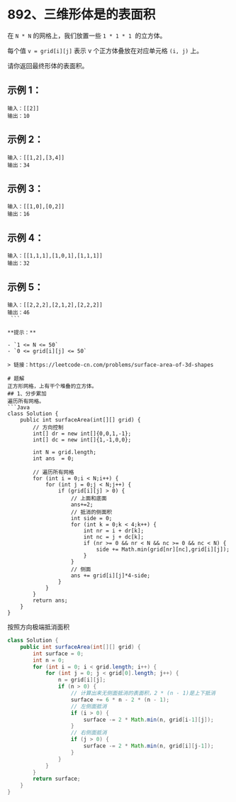 # 892、三维形体是的表面积
在 `N * N` 的网格上，我们放置一些 `1 * 1 * 1`  的立方体。

每个值 `v = grid[i][j]` 表示 v 个正方体叠放在对应单元格 `(i, j)` 上。

请你返回最终形体的表面积。


## 示例 1：
```
输入：[[2]]
输出：10
```
## 示例 2：
```
输入：[[1,2],[3,4]]
输出：34
```
## 示例 3：
```
输入：[[1,0],[0,2]]
输出：16
```
## 示例 4：
```
输入：[[1,1,1],[1,0,1],[1,1,1]]
输出：32
```
## 示例 5：
```
输入：[[2,2,2],[2,1,2],[2,2,2]]
输出：46
 ```

**提示：**

- `1 <= N <= 50`
- `0 <= grid[i][j] <= 50`

> 链接：https://leetcode-cn.com/problems/surface-area-of-3d-shapes

# 题解
正方形网格，上有干个堆叠的立方体。
## 1、分步累加
遍历所有网格。
```Java
class Solution {
    public int surfaceArea(int[][] grid) {
        // 方向控制
        int[] dr = new int[]{0,0,1,-1};
        int[] dc = new int[]{1,-1,0,0};

        int N = grid.length;
        int ans  = 0;

        // 遍历所有网格
        for (int i = 0;i < N;i++) {
            for (int j = 0;j < N;j++) {
                if (grid[i][j] > 0) {
                    // 上面和底面
                    ans+=2;
                    // 抵消的侧面积
                    int side = 0;
                    for (int k = 0;k < 4;k++) {
                        int nr = i + dr[k];
                        int nc = j + dc[k];
                        if (nr >= 0 && nr < N && nc >= 0 && nc < N) {
                            side += Math.min(grid[nr][nc],grid[i][j]);
                        }
                    }
                    // 侧面
                    ans += grid[i][j]*4-side;
                }
            }
        }
        return ans;
    }
}
```
按照方向极端抵消面积
```Java
class Solution {
    public int surfaceArea(int[][] grid) {
        int surface = 0;
        int n = 0;
        for (int i = 0; i < grid.length; i++) {
            for (int j = 0; j < grid[0].length; j++) {
                n = grid[i][j];
                if (n > 0) {
                    // 计算出来无侧面抵消的表面积，2 * (n - 1)是上下抵消
                    surface += 6 * n - 2 * (n - 1);
                    // 左侧面抵消
                    if (i > 0) {
                        surface -= 2 * Math.min(n, grid[i-1][j]);
                    }
                    // 右侧面抵消
                    if (j > 0) {
                        surface -= 2 * Math.min(n, grid[i][j-1]);
                    }        
                }
            }
        }
        return surface;
    }
}
```